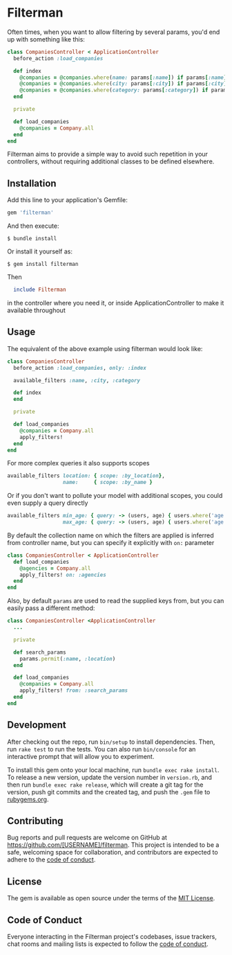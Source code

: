 # Filterman

Often times, when you want to allow filtering by several params, you'd end up with something like this:

```ruby
class CompaniesController < ApplicationController
  before_action :load_companies

  def index
    @companies = @companies.where(name: params[:name]) if params[:name]
    @companies = @companies.where(city: params[:city]) if params[:city]
    @companies = @companies.where(category: params[:category]) if params[:category]
  end

  private

  def load_companies
    @companies = Company.all
  end
end
```

Filterman aims to provide a simple way to avoid such repetition in your controllers, without requiring additional classes to be defined elsewhere.

## Installation

Add this line to your application's Gemfile:

```ruby
gem 'filterman'
```

And then execute:

    $ bundle install

Or install it yourself as:

    $ gem install filterman

Then
```ruby
  include Filterman
```

in the controller where you need it, or inside ApplicationController to make it available throughout
## Usage

The equivalent of the above example using filterman would look like:
```ruby
class CompaniesController
  before_action :load_companies, only: :index

  available_filters :name, :city, :category

  def index
  end

  private

  def load_companies
    @companies = Company.all
    apply_filters!
  end
end
```

For more complex queries it also supports scopes
```ruby
available_filters location: { scope: :by_location},
                  name:     { scope: :by_name }
```

Or if you don't want to pollute your model with additional scopes, you could even supply a query directly
```ruby
available_filters min_age: { query: -> (users, age) { users.where('age > ?', age) } },
                  max_age: { query: -> (users, age) { users.where('age < ?', age) } }
```

By default the collection name on which the filters are applied is inferred from controller name, but you can specify it explicitly with `on:` parameter

```ruby
class CompaniesController < ApplicationController
  def load_companies
    @agencies = Company.all
    apply_filters! on: :agencies
  end
end
```

Also, by default `params` are used to read the supplied keys from, but you can easily pass a different method:
```ruby
class CompaniesController <ApplicationController
  ...

  private

  def search_params
    params.permit(:name, :location)
  end

  def load_companies
    @companies = Company.all
    apply_filters! from: :search_params
  end
end
```
## Development

After checking out the repo, run `bin/setup` to install dependencies. Then, run `rake test` to run the tests. You can also run `bin/console` for an interactive prompt that will allow you to experiment.

To install this gem onto your local machine, run `bundle exec rake install`. To release a new version, update the version number in `version.rb`, and then run `bundle exec rake release`, which will create a git tag for the version, push git commits and the created tag, and push the `.gem` file to [rubygems.org](https://rubygems.org).

## Contributing

Bug reports and pull requests are welcome on GitHub at https://github.com/[USERNAME]/filterman. This project is intended to be a safe, welcoming space for collaboration, and contributors are expected to adhere to the [code of conduct](https://github.com/[USERNAME]/filterman/blob/master/CODE_OF_CONDUCT.md).

## License

The gem is available as open source under the terms of the [MIT License](https://opensource.org/licenses/MIT).

## Code of Conduct

Everyone interacting in the Filterman project's codebases, issue trackers, chat rooms and mailing lists is expected to follow the [code of conduct](https://github.com/[USERNAME]/filterman/blob/master/CODE_OF_CONDUCT.md).
